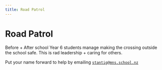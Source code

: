```yaml
---
title: Road Patrol
---
```


# Road Patrol

Before + After school Year 6 students manage making the crossing outside the school safe. This is rad leadership + caring for others.


Put your name forward to help by emailing [`stantig@mns.school.nz`](mailto:santig@mns.school.nz?subject=Volunteering%20for%20Road%20Patrol)
